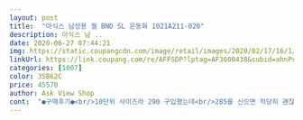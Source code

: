 ```yaml
---
layout: post 
title:  "아식스 남성용 젤 BND SL 운동화 1021A211-020" 
description: 아식스 남 ..
date: 2020-06-27 07:44:21 
img: https://static.coupangcdn.com/image/retail/images/2020/02/17/16/1/0e205892-8d10-401c-8be4-38fdecec1b92.jpg 
linkUrl: https://link.coupang.com/re/AFFSDP?lptag=AF3600438&subid=ahnPublicAsk&pageKey=1343369902&itemId=2370799957&vendorItemId=70273031810&traceid=V0-113-8b40944aa334e212 
categories: [1007] 
color: 35B62C 
price: 45570 
author: Ask View Shop 
cont:  "●구매후기●<br/>10단위 사이즈라 290 구입했는데<br/>285를 신으면 적당히 괜찮은 발이 제법 큰 사람입니다.<br/><br/>굿 발이 넘편해요<br/>신랑 발볼이 넓다는 생각을 안해봤는데<br/>이 신발이 좁은건지 신랑이 넓은건지... <br/><br/>적당히 잘 맞네요.<br/><br/>평소 280신으면 맞거나 작거나<br/>" 
---
```

